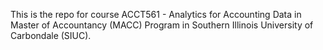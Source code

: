 This is the repo for course ACCT561 - Analytics for Accounting Data in Master of Accountancy (MACC) Program in Southern Illinois University of Carbondale (SIUC).
